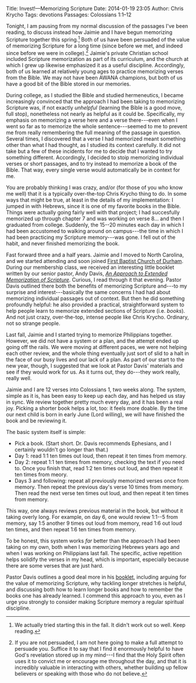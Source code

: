 Title: Invest!—Memorizing Scripture
Date: 2014-01-19 23:05
Author: Chris Krycho
Tags: devotions
Passages: Colossians 1:1–12
<!--Template: devotions-->

Tonight, I am pausing from my normal discussion of the passages I've been reading, to discuss instead how Jaimie and I have begun memorizing Scripture together this spring.[^memorization-confession] Both of us have been persuaded of the value of memorizing Scripture for a long time (since before we met, and indeed since before we were in college).[^value] Jaimie's private Christian school included Scripture memorization as part of its curriculum, and the church at which I grew up likewise emphasized it as a useful discipline. Accordingly, both of us learned at relatively  young ages to practice memorizing verses from the Bible. We may not have been AWANA champions, but both of us have a good bit of the Bible stored in our memories.

During college, as I studied the Bible and studied hermeneutics, I became increasingly convinced that the approach I had been taking to memorizing Scripture was, if not exactly *unhelpful* (learning the Bible is a good move, full stop), nonetheless not nearly as helpful as it could be. Specifically, my emphasis on memorizing a verse here and a verse there---even when I went so far as to memorize the whole sentence---seemed to me to prevent me from really remembering the full meaning of the passage in question. Several times, I discovered that a verse I had memorized meant something other than what I had thought, as I studied its context carefully. It did not take but a few of these incidents for me to decide that I wanted to try something different. Accordingly, I decided to stoip memorizing individual verses or short passages, and to try instead to memorize a book of the Bible. That way, every single verse would automatically be in context for me.

You are probably thinking I was crazy, and/or (for those of you who know me well) that it is a typically over-the-top Chris Krycho thing to do. In some ways that might be true, at least in the details of my implementation: I jumped in with Hebrews, since it is one of my favorite books in the Bible. Things were actually going fairly well with that project; I had succesfully memorized up through chapter 7 and was working on verse 8... and then I graduated from college. Suddenly, the 15--20 minutes each day in which I had been accustomed to walking around on campus---the time in which I had been practicing my Scripture memory---was gone. I fell out of the habit, and never finished memorizing the book.

Fast forward three and a half years. Jaimie and I moved to North Carolina, and we started attending and soon joined [First Baptist Church of Durham](http://www.fbcdurham.org/). During our membership class, we received an interesting little booklet written by our senior pastor, Andy Davis, [_An Approach to Extended Memorization of Scripture_][booklet]. Curious, I read through it that evening. Pastor Davis outlined there both the benefits of memorizing Scripture and---to my surprise and interest---basically the same concerns I had had about memorizing individual passages out of context. But then he did something profoundly helpful: he also provided a practical, straightforward system to help people learn to memorize extended sections of Scripture (i.e. *books*). And not just crazy, over-the-top, intense people like Chris Krycho. Ordinary, not so strange people.

Last fall, Jaimie and I started trying to memorize Philippians together. However, we did not have a system or a plan, and the attempt ended up going off the rails. We were moving at different paces, we were not helping each other review, and the whole thing eventually just sort of slid to a halt in the face of our busy lives and our lack of a plan. As part of our start to the new year, though, I suggested that we look at Pastor Davis' materials and see if they would work for us. As it turns out, they do---they work really, really well.

Jaimie and I are 12 verses into Colossians 1, two weeks along. The system, simple as it is, has been easy to keep up each day, and has helped us stay in sync. We review together pretty much every day, and it has been a real joy. Picking a shorter book helps a lot, too: it feels more doable. By the time our next child is born in early June (Lord willing), we will have finished the book and be reviewing it.

The basic system itself is simple:

- Pick a book. (Start short. Dr. Davis recommends Ephesians, and I certainly wouldn't go longer than that.)
- Day 1: read 1:1 ten times out loud, then repeat it ten times from memory.
- Day 2: repeat 1:1 ten times from memory, checking the text if you need to. Once you finish that, read 1:2 ten times out loud, and then repeat it ten times from meory.
- Days 3 and following: repeat all previously memorized verses once from memory. Then repeat the previous day's verse 10 times from memory. Then read the next verse ten times out loud, and then repeat it ten times from memory.

This way, one always reviews previous material in the book, but without it taking overly long. For example, on day 6, one would review 1:1--5 from memory, say 1:5 another 9 times out loud from memory, read 1:6 out loud ten times, and then repeat 1:6 ten times from memory.

To be honest, this system works *far* better than the approach I had been taking on my own, both when I was memorizing Hebrews years ago and when I was working on Philippians last fall. The specific, active repetition helps solidify the verses in my head, which is important, especially because there are some verses that are just hard.

Pastor Davis outlines a good deal more in his [booklet][booklet], including arguing for the value of memorizing Scripture, why tackling longer stretches is helpful, and discussing both how to learn longer books and how to remember the books one has already learned. I commend this approach to you, even as I urge you strongly to consider making Scripture memory a regular spiritual discipline.

[^memorization-confession]: We actually tried starting this in the fall. It didn't work out so well. Keep reading.

[^value]: If you are not persuaded, I am not here going to make a full attempt to persuade you. Suffice it to say that I find it enormously helpful to have God's revelation stored up in my mind---I find that the Holy Spirit often uses it to convict me or encourage me throughout the day, and that it is incredibly valuable in interacting with others, whether building up fellow believers or speaking with those who do not believe.

[booklet]: http://www.fbcdurham.org/wp-content/uploads/2012/05/Scripture-Memory-Booklet-for-Publication-Website-Layout.pdf